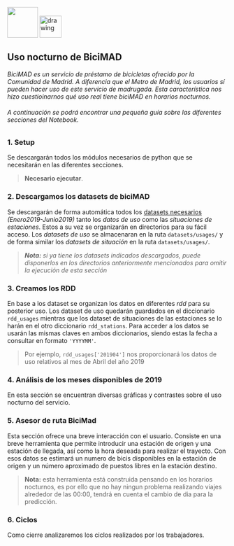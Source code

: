<img src="https://www.ucm.es/data/cont/docs/3-2016-07-21-EscudoUCMTransparenteBig.png" height="70"/>              <img src="https://upload.wikimedia.org/wikipedia/commons/c/cf/Logo_Bicimad_-_EMT.png" alt="drawing" height="50"/>

## Uso nocturno de BiciMAD

*BiciMAD es un servicio de préstamo de bicicletas ofrecido por la Comunidad de Madrid. A diferencia que el Metro de Madrid, los usuarios sí pueden hacer uso de este servicio de madrugada. Esta característica nos hizo cuestioinarnos qué uso real tiene biciMAD en horarios nocturnos.*

###### A continuación se podrá encontrar una pequeña guía sobre las diferentes secciones del Notebook.

### 1. Setup
Se descargarán todos los módulos necesarios de python que se necesitarán en las diferentes secciones.
> **Necesario ejecutar**.

### 2. Descargamos los datasets de biciMAD
Se descargarán de forma automática todos los [datasets necesarios](https://opendata.emtmadrid.es/Datos-estaticos/Datos-generales-(1)) *(Enero2019-Junio2019)*  tanto los *datos de uso* como las *situaciones de estaciones*. Estos a su vez se organizarán en directorios para su fácil acceso. Los *datasets de uso* se almacenaran en la ruta `datasets/usages/` y de forma similar los *datasets de situación* en la ruta `datasets/usages/`. 
> ***Nota:** si ya tiene los datasets indicados descargados, puede disponerlos en los directorios anteriormente mencionados para omitir la ejecución de esta sección*

### 3. Creamos los RDD
En base a los dataset se organizan los datos en diferentes *rdd* para su posterior uso. Los dataset de uso quedarán guardados en el diccionario `rdd_usages` mientras que los dataset de situaciones de las estaciones se lo harán en el otro diccionario `rdd_stations`. Para acceder a los datos se usarán las mismas claves en ambos diccionarios, siendo estas la fecha a consultar en formato `'YYYYMM'`. 

> Por ejemplo, `rdd_usages['201904']` nos proporcionará los datos de uso relativos al mes de Abril del año 2019

### 4. Análisis de los meses disponibles de 2019 
En esta sección se encuentran diversas gráficas y contrastes sobre el uso nocturno del servicio.

### 5. Asesor de ruta BiciMad
Esta sección ofrece una breve interacción con el usuario. Consiste en una breve herramienta que permite introducir una estación de origen y una estación de llegada, así como la hora deseada para realizar el trayecto. Con esos datos se estimará un numero de bicis disponibles en la estación de origen y un número aproximado de puestos libres en la estación destino. 
> **Nota:** esta herramienta está construida pensando en los horarios nocturnos, es por ello que no hay ningun problema realizando viajes alrededor de las 00:00, tendrá en cuenta el cambio de dia para la predicción.

### 6. Ciclos
Como cierre analizaremos los ciclos realizados por los trabajadores.
